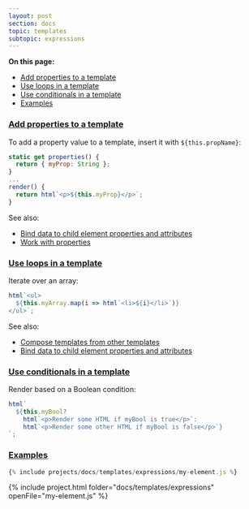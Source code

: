 ```yaml
---
layout: post
section: docs
topic: templates
subtopic: expressions
---
```


**On this page:**

* [Add properties to a template](#properties)
* [Use loops in a template](#loops)
* [Use conditionals in a template](#conditionals)
* [Examples](#examples)

<a id="properties">

### [Add properties to a template](#properties)

To add a property value to a template, insert it with `${this.propName}`:

```js
static get properties() {
  return { myProp: String };
}
...
render() { 
  return html`<p>${this.myProp}</p>`; 
}
```

See also: 

* [Bind data to child element properties and attributes](databinding)
* [Work with properties](../properties)

<a id="loops">

### [Use loops in a template](#loops)

Iterate over an array:

```js
html`<ul>
  ${this.myArray.map(i => html`<li>${i}</li>`)}
</ul>`;
```

See also: 

* [Compose templates from other templates](compose)
* [Bind data to child element properties and attributes](databinding)

<a id="conditionals">

### [Use conditionals in a template](#conditionals)

Render based on a Boolean condition:

```js
html`
  ${this.myBool?
    html`<p>Render some HTML if myBool is true</p>`:
    html`<p>Render some other HTML if myBool is false</p>`}
`;
```

### [Examples](#examples)

```js
{% include projects/docs/templates/expressions/my-element.js %}
```

{% include project.html folder="docs/templates/expressions" openFile="my-element.js" %}
